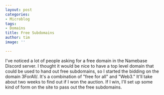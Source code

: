 ```yaml
---
layout: post
categories:
- Microblog
tags:
- Domains
title: Free Subdomains
author: tim
image: ''

---
```

I've noticed a lot of people asking for a free domain in the Namebase Discord server. I thought it would be nice to have a top level domain that could be used to hand out free subdomains, so I started the bidding on the domain 3ForAll/. It's a combination of "free for all" and "Web3." It'll take about two weeks to find out if I won the auction. If I win, I'll set up some kind of form on the site to pass out the free subdomains.